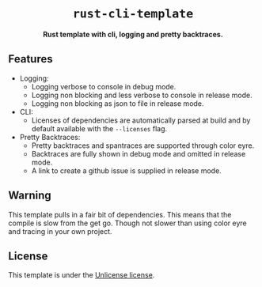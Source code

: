 <div align="center">

# `rust-cli-template`

**Rust template with cli, logging and pretty backtraces.**

</div>

## Features

* Logging:
    * Logging verbose to console in debug mode.
    * Logging non blocking and less verbose to console in release mode.
    * Logging non blocking as json to file in release mode.
* CLI:
    * Licenses of dependencies are automatically parsed at build and by default available with the `--licenses` flag.
* Pretty Backtraces:
    * Pretty backtraces and spantraces are supported through color eyre.
    * Backtraces are fully shown in debug mode and omitted in release mode.
    * A link to create a github issue is supplied in release mode.


## Warning

This template pulls in a fair bit of dependencies. This means that the compile is slow from the get go.
Though not slower than using color eyre and tracing in your own project.


## License

This template is under the [Unlicense license](https://unlicense.org/).
